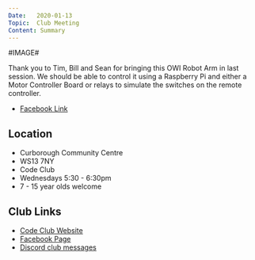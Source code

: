 ```yaml
---
Date:   2020-01-13
Topic:  Club Meeting
Content: Summary
---
```

#IMAGE#

Thank you to Tim, Bill and Sean for bringing this OWI Robot Arm in last session. We should be able to control it using a Raspberry Pi and either a Motor Controller Board or relays to simulate the switches on the remote controller.

* [Facebook Link](https://www.facebook.com/1481985248595237/posts/2503628716430880/)

## Location

* Curborough Community Centre
* WS13 7NY
* Code Club
* Wednesdays 5:30 - 6:30pm
* 7 - 15 year olds welcome

## Club Links

* [Code Club Website](https://lichfield-code-club.github.io/)
* [Facebook Page](https://www.facebook.com/LichfieldCoders)
* [Discord club messages](https://discord.gg/szz6xGK)
